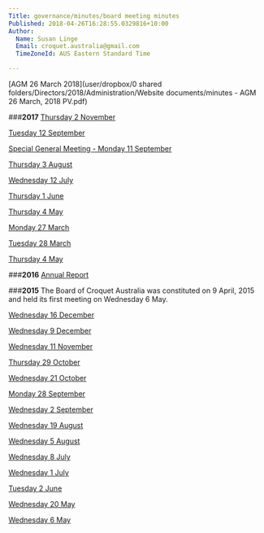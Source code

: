 ```yaml
---
Title: governance/minutes/board meeting minutes
Published: 2018-04-26T16:28:55.0329816+10:00
Author:
  Name: Susan Linge
  Email: croquet.australia@gmail.com
  TimeZoneId: AUS Eastern Standard Time

---
```

[AGM 26 March 2018](user/dropbox/0 shared folders/Directors/2018/Administration/Website documents/minutes - AGM 26 March, 2018 PV.pdf)

###**2017**
[Thursday 2 November](/governance/minutes/minutes-thursday-2-nov-pv.pdf)

[Tuesday 12 September](/governance/minutes/minutes-tuesday-12-september-pv.pdf)

[Special General Meeting - Monday 11 September](/governance/minutes/minutes-of-sgm-monday-11-sept.pdf)

[Thursday 3 August](/governance/minutes/minutes-thursday-3-august-2017-pv.pdf)

[Wednesday 12 July](/governance/minutes/minutes-wednesday-12-july-pv.pdf)

[Thursday 1 June](/governance/minutes/minutes-thursday-1-june-pv.pdf)

[Thursday 4 May](/minutes-thursday-4-may-2017-pv.pdf)

[Monday 27 March](/governance/minutes/minutes-27-march-2017-public-version.pdf)


[Tuesday 28 March](/minutes-tuesday-28-march-public-version.pdf)

[Thursday 4 May](/governance/minutes/minutes-thursday-4-may-2017-public-version.pdf)


###**2016**
[Annual Report](/governance/minutes/annual-report-with-corrections-5-april.pdf)

###**2015**
The Board of Croquet Australia was constituted on 9 April, 2015 and held its first meeting on Wednesday 6 May.

[Wednesday 16 December](/governance/minutes/14-minutes-16-december-continuation-agenda-9-december-website.pdf)

[Wednesday 9 December](/governance/minutes/13-wednesday-9-december-minutes.pdf)

[Wednesday 11 November](/governance/minutes/12-wednesday-11-november-minutes.pdf)

[Thursday 29 October](/governance/minutes/11-thursday-29-october-minutes.pdf)

[Wednesday 21 October](/governance/minutes/10-wednesday-21-october-minutes.pdf)

[Monday 28 September](/governance/minutes/9-monday-28-september-minutes.pdf)

[Wednesday 2 September](
/governance/minutes/8-wednesday-2-september-minutes.pdf)

[Wednesday 19 August](/governance/minutes/7-wednesday-19-august-minutes.pdf)

[Wednesday 5 August](/governance/minutes/6-wednesday-5-august-minutes.pdf)

[Wednesday 8 July](/governance/minutes/5-wednesday-8-july-2015-minutes.pdf)

[Wednesday 1 July](/governance/minutes/4-wednesday-1-july-2015-minutes.pdf)

[Tuesday 2 June](/governance/minutes/2-tuesday-2-june-2015-minutes.pdf)

[Wednesday 20 May](/governance/minutes/3-wednesday-20-may-2015-minutes.pdf)

[Wednesday 6 May](/governance/minutes/1-wednesday-6-may-2015-minutes.pdf)